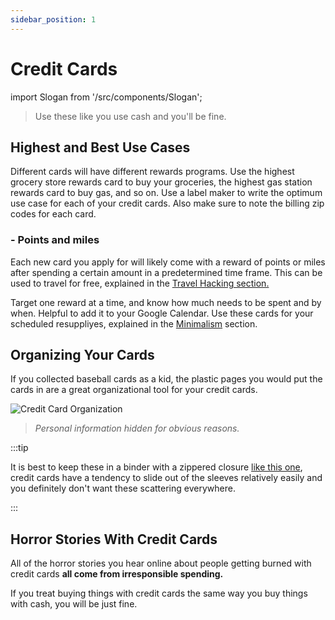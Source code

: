 ```yaml
---
sidebar_position: 1
---
```


# Credit Cards

import Slogan from '/src/components/Slogan';

>Use these like you use cash and you'll be fine.

## Highest and Best Use Cases

Different cards will have different rewards programs. Use the highest grocery store rewards card to buy your groceries, the highest gas station rewards card to buy gas, and so on. Use a label maker to write the optimum use case for each of your credit cards. Also make sure to note the billing zip codes for each card. 

### - Points and miles

Each new card you apply for will likely come with a reward of points or miles after spending a certain amount in a predetermined time frame. This can be used to travel for free, explained in the [Travel Hacking section.](travel-hacking.md)

Target one reward at a time, and know how much needs to be spent and by when. Helpful to add it to your Google Calendar. Use these cards for your scheduled resuppliyes, explained in the [Minimalism](/lifestyle/minimalism.md) section.

## Organizing Your Cards

If you collected baseball cards as a kid, the plastic pages you would put the cards in are a great organizational tool for your credit cards.

![Credit Card Organization](/img/cc-organization.svg)
>*Personal information hidden for obvious reasons.*

:::tip

It is best to keep these in a binder with a zippered closure [like this one](https://www.amazon.com/dp/B007SQZE5U/?coliid=I2LHB0U9SZM8ZI&colid=JBE09B17WEP6&psc=1&ref_=lv_ov_lig_dp_it), credit cards have a tendency to slide out of the sleeves relatively easily and you definitely don't want these scattering everywhere.

:::

## Horror Stories With Credit Cards

All of the horror stories you hear online about people getting burned with credit cards **all come from irresponsible spending.** 

If you treat buying things with credit cards the same way you buy things with cash, you will be just fine.

<Slogan/>